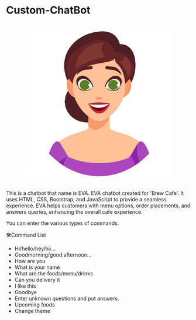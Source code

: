 # Custom-ChatBot
<br>
<center><img src = "https://github.com/ruchiralkm/Custom-ChatBot/blob/main/emotions/happy2.png?raw=true" style="width:400px; height:400px;"></center>
<br><br>
This is a chatbot that name is EVA. EVA chatbot created for 'Brew Cafe'. It uses HTML, CSS, Bootstrap, and JavaScript to provide a seamless experience. EVA helps customers with menu options, order placements, and answers queries, enhancing the overall cafe experience.

You can enter the various types of commands.

🛠️Command List
- Hi/hello/hey/hii...
- Goodmorning/good afternoon...
- How are you
- What is your name
- What are the foods/menu/drinks
- Can you delivery it
- I like this
- Goodbye
- Enter unknown questions and put answers.
- Upcoming foods
- Change theme


